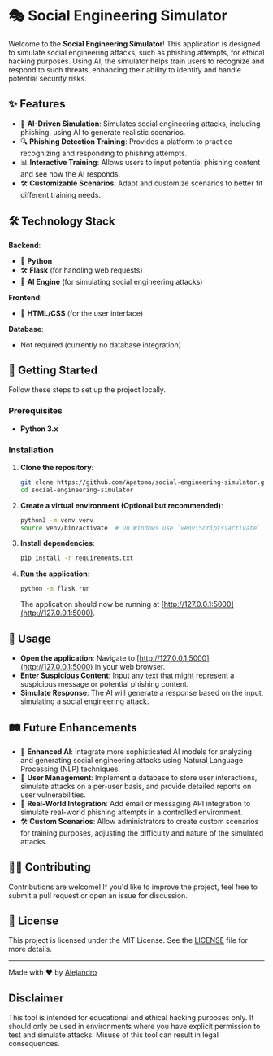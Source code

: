 # 🎭 Social Engineering Simulator

Welcome to the **Social Engineering Simulator**! This application is designed to simulate social engineering attacks, such as phishing attempts, for ethical hacking purposes. Using AI, the simulator helps train users to recognize and respond to such threats, enhancing their ability to identify and handle potential security risks.

## ✨ Features

- 🤖 **AI-Driven Simulation**: Simulates social engineering attacks, including phishing, using AI to generate realistic scenarios.
- 🔍 **Phishing Detection Training**: Provides a platform to practice recognizing and responding to phishing attempts.
- 📊 **Interactive Training**: Allows users to input potential phishing content and see how the AI responds.
- 🛠️ **Customizable Scenarios**: Adapt and customize scenarios to better fit different training needs.

## 🛠️ Technology Stack

**Backend**:
- 🐍 **Python**
- 🛠️ **Flask** (for handling web requests)
- 🧠 **AI Engine** (for simulating social engineering attacks)

**Frontend**:
- 📑 **HTML/CSS** (for the user interface)

**Database**:
- Not required (currently no database integration)

## 🚀 Getting Started

Follow these steps to set up the project locally.

### Prerequisites

- **Python 3.x**

### Installation

1. **Clone the repository**:
    ```bash
    git clone https://github.com/Apatoma/social-engineering-simulator.git
    cd social-engineering-simulator
    ```

2. **Create a virtual environment (Optional but recommended)**:
    ```bash
    python3 -m venv venv
    source venv/bin/activate  # On Windows use `venv\Scripts\activate`
    ```

3. **Install dependencies**:
    ```bash
    pip install -r requirements.txt
    ```

4. **Run the application**:
    ```bash
    python -m flask run
    ```
    The application should now be running at [http://127.0.0.1:5000](http://127.0.0.1:5000).

## 📝 Usage

- **Open the application**: Navigate to [http://127.0.0.1:5000](http://127.0.0.1:5000) in your web browser.
- **Enter Suspicious Content**: Input any text that might represent a suspicious message or potential phishing content.
- **Simulate Response**: The AI will generate a response based on the input, simulating a social engineering attack.

## 🛤️ Future Enhancements

- 🤖 **Enhanced AI**: Integrate more sophisticated AI models for analyzing and generating social engineering attacks using Natural Language Processing (NLP) techniques.
- 👥 **User Management**: Implement a database to store user interactions, simulate attacks on a per-user basis, and provide detailed reports on user vulnerabilities.
- 📧 **Real-World Integration**: Add email or messaging API integration to simulate real-world phishing attempts in a controlled environment.
- 🛠️ **Custom Scenarios**: Allow administrators to create custom scenarios for training purposes, adjusting the difficulty and nature of the simulated attacks.

## 🧑‍💻 Contributing

Contributions are welcome! If you'd like to improve the project, feel free to submit a pull request or open an issue for discussion.

## 📄 License

This project is licensed under the MIT License. See the [LICENSE](LICENSE) file for more details.

---

Made with ❤️ by [Alejandro](https://github.com/Apatoma)

## Disclaimer

This tool is intended for educational and ethical hacking purposes only. It should only be used in environments where you have explicit permission to test and simulate attacks. Misuse of this tool can result in legal consequences.

